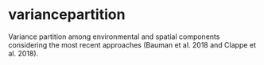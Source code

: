 # variancepartition
Variance partition among environmental and spatial components considering the most recent approaches (Bauman et al. 2018 and Clappe et al. 2018).

